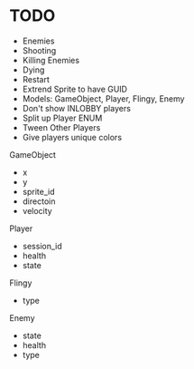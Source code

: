 TODO
====

* Enemies
* Shooting
* Killing Enemies
* Dying
* Restart
* Extrend Sprite to have GUID
* Models: GameObject, Player, Flingy, Enemy
* Don't show INLOBBY players
* Split up Player ENUM
* Tween Other Players
* Give players unique colors


GameObject
* x
* y
* sprite_id
* directoin
* velocity

Player
* session_id
* health
* state

Flingy
* type

Enemy
* state
* health
* type